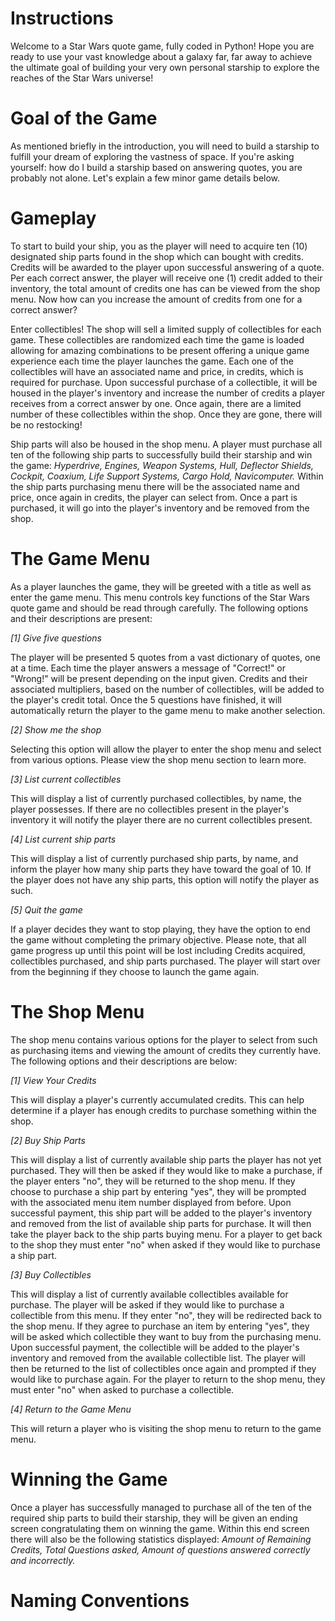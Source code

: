# Instructions

Welcome to a Star Wars quote game, fully coded in Python!
Hope you are ready to use your vast knowledge about a galaxy far, far away to
achieve the ultimate goal of building your very own personal starship to
explore the reaches of the Star Wars universe!

# Goal of the Game

As mentioned briefly in the introduction, you will need to
build a starship to fulfill your dream of exploring the vastness of space. If
you're asking yourself: how do I build a starship based on answering quotes,
you are probably not alone. Let's explain a few minor game details below.

# Gameplay

To start to build your ship, you as the player will need to
acquire ten (10) designated ship parts found in the shop which can bought with credits.
Credits will be awarded to the player upon successful answering of a quote. Per
each correct answer, the player will receive one (1) credit added to their
inventory, the total amount of credits one has can be viewed from the shop
menu. Now how can you increase the amount of credits from one for a correct
answer?

Enter collectibles! The shop will sell a limited supply of
collectibles for each game. These collectibles are randomized each time the
game is loaded allowing for amazing combinations to be present offering a
unique game experience each time the player launches the game. Each one of the
collectibles will have an associated name and price, in credits, which is
required for purchase. Upon successful purchase of a collectible, it will be
housed in the player's inventory and increase the number of credits a player receives
from a correct answer by one. Once again, there are a limited number of these collectibles
within the shop. Once they are gone, there will be no restocking!

Ship parts will also be housed in the shop menu. A player
must purchase all ten of the following ship parts to successfully build their
starship and win the game: *Hyperdrive, Engines, Weapon Systems, Hull,
Deflector Shields, Cockpit, Coaxium, Life Support Systems, Cargo Hold,
Navicomputer.* Within the ship parts purchasing menu there will be the
associated name and price, once again in credits, the player can select from.
Once a part is purchased, it will go into the player's inventory and be removed
from the shop.

# The Game Menu

As a player launches the game, they will be greeted with a
title as well as enter the game menu. This menu controls key functions of the
Star Wars quote game and should be read through carefully. The following
options and their descriptions are present:

*[1] Give five questions*

The player will be presented 5 quotes from a vast dictionary
of quotes, one at a time. Each time the player answers a message of
"Correct!" or "Wrong!" will be present depending on the
input given. Credits and their associated multipliers, based on the number of
collectibles, will be added to the player's credit total. Once the 5 questions
have finished, it will automatically return the player to the game menu to make
another selection.

*[2] Show me the shop*

Selecting this option will allow the player to enter the
shop menu and select from various options. Please view the shop menu section to
learn more.

*[3] List current collectibles*

This will display a list of currently purchased
collectibles, by name, the player possesses. If there are no collectibles
present in the player's inventory it will notify the player there are no
current collectibles present.

*[4] List current ship parts*

This will display a list of currently purchased ship parts,
by name, and inform the player how many ship parts they have toward the goal of
10. If the player does not have any ship parts, this option will notify the
player as such.

*[5] Quit the game*

If a player decides they want to stop playing, they have the
option to end the game without completing the primary objective. Please note, that
all game progress up until this point will be lost including Credits acquired,
collectibles purchased, and ship parts purchased. The player will start over
from the beginning if they choose to launch the game again.

# The Shop Menu

The shop menu contains various options for the player to
select from such as purchasing items and viewing the amount of credits they
currently have. The following options and their descriptions are below:

*[1] View Your Credits*

This will display a player's currently accumulated credits.
This can help determine if a player has enough credits to purchase something
within the shop.

*[2] Buy Ship Parts*

This will display a list of currently available ship parts
the player has not yet purchased. They will then be asked if they would like to
make a purchase, if the player enters "no", they will be returned to
the shop menu. If they choose to purchase a ship part by entering
"yes", they will be prompted with the associated menu item number
displayed from before. Upon successful payment, this ship part will be added to
the player's inventory and removed from the list of available ship parts for
purchase. It will then take the player back to the ship parts buying menu. For
a player to get back to the shop they must enter "no" when asked if
they would like to purchase a ship part.

*[3] Buy Collectibles*

This will display a list of currently available collectibles
available for purchase. The player will be asked if they would like to purchase
a collectible from this menu. If they enter "no", they will be
redirected back to the shop menu. If they agree to purchase an item by entering
"yes", they will be asked which collectible they want to buy from the
purchasing menu. Upon successful payment, the collectible will be added to the
player's inventory and removed from the available collectible list. The player
will then be returned to the list of collectibles once again and prompted if
they would like to purchase again. For the player to return to the shop menu,
they must enter "no" when asked to purchase a collectible.

*[4] Return to the Game Menu*

This will return a player who is visiting the shop menu to
return to the game menu.

# Winning the Game

Once a player has successfully managed to purchase all of
the ten of the required ship parts to build their starship, they will be given
an ending screen congratulating them on winning the game. Within this end
screen there will also be the following statistics displayed: *Amount of
Remaining Credits, Total Questions asked, Amount of questions answered
correctly and incorrectly.*

# Naming Conventions
